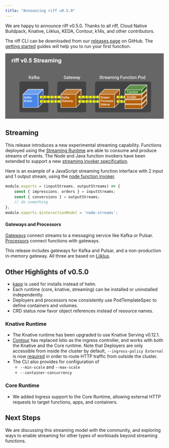 ```yaml
---
title: "Announcing riff v0.5.0"
---
```


We are happy to announce riff v0.5.0. Thanks to all riff, Cloud Native Buildpack, Knative, Liiklus, KEDA, Contour, k14s, and other contributors.

The riff CLI can be downloaded from our [releases page](https://github.com/projectriff/cli/releases/tag/v0.5.0) on GitHub. The [getting started](/docs/v0.5/getting-started) guides will help you to run your first function.

![riff v0.5 Streaming Architecture](assets/riff-v0.5-streaming.png)

## Streaming

This release introduces a new experimental streaming capability. Functions deployed using the [Streaming Runtime](/docs/v0.5/runtimes/streaming) are able to consume and produce streams of events. The Node and Java function invokers have been extended to support a new [streaming invoker specification](https://github.com/projectriff/invoker-specification/blob/master/streaming.md).

Here is an example of a JavaScript streaming function interface with 2 input and 1 output stream, using the [node function invoker]().
```js
module.exports = (inputStreams, outputStreams) => {
    const { impressions, orders } = inputStreams;
    const { conversions } = outputStreams;
    // do something
};
module.exports.$interactionModel = 'node-streams';
```
<!--truncate-->

#### Gateways and Processors

[Gateways](docs/v0.5/cli/riff-streaming-gateway) connect streams to a messaging service like Kafka or Pulsar. [Processors](/docs/v0.5/cli/riff-streaming-processor-create) connect functions with gateways.

This release includes gateways for Kafka and Pulsar, and a non-production in-memory gateway. All three are based on [Liiklus](https://github.com/bsideup/liiklus).

## Other Highlights of v0.5.0

- [kapp](https://get-kapp.io/) is used for installs instead of helm.
- Each runtime (core, knative, streaming) can be installed or uninstalled independently.
- Deployers and processors now consistently use PodTemplateSpec to define containers and volumes.
- CRD status now favor object references instead of resource names.

### Knative Runtime

- The Knative runtime has been upgraded to use Knative Serving v0.12.1.
- [Contour](https://projectcontour.io) has replaced Istio as the ingress controller, and works with both the Knative and the Core runtime. Note that Deployers are only accessible from inside the cluster by default, `--ingress-policy External` is now [required](/docs/v0.5/cli/riff-knative-deployer-create) in order to route HTTP traffic from outside the cluster.
- The CLI also provides for configuration of
  -  `--min-scale` and `--max-scale`
  -  `--container-concurrency`

### Core Runtime

- We added Ingress support to the Core Runtime, allowing external HTTP requests to target functions, apps, and containers.

## Next Steps

We are discussing this streaming model with the community, and exploring ways to enable streaming for other types of workloads beyond streaming functions.
